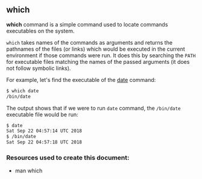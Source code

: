 ## which

**which** command is a simple command used to locate commands executables on the system.

`which` takes names of the commands as arguments and returns the pathnames of the files (or links) which would be executed in the current environment if those commands were run. It does this by searching the `PATH` for executable files matching the names of the passed arguments (it does not follow symbolic links).

For example, let's find the executable of the [date](date.md) command:

```bash
$ which date
/bin/date
```

The output shows that if we were to run `date` command, the `/bin/date` executable file would be run:

```bash
$ date
Sat Sep 22 04:57:14 UTC 2018
$ /bin/date
Sat Sep 22 04:57:18 UTC 2018
```

### Resources used to create this document:

* man which
